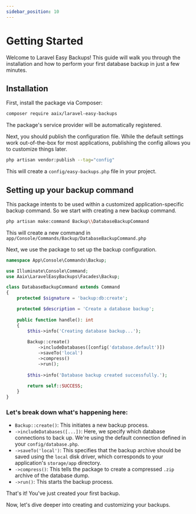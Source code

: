```yaml
---
sidebar_position: 10
---
```


# Getting Started

Welcome to Laravel Easy Backups! This guide will walk you through the installation and how to perform your first database backup
in just a few minutes.

## Installation

First, install the package via Composer:

```bash
composer require aaix/laravel-easy-backups
```

The package's service provider will be automatically registered.

Next, you should publish the configuration file. While the default settings work out-of-the-box for most applications, publishing
the config allows you to customize things later.

```bash
php artisan vendor:publish --tag="config"
```

This will create a `config/easy-backups.php` file in your project.

## Setting up your backup command
This package intents to be used within a customized application-specific backup command.
So we start with creating a new backup command.
```bash
php artisan make:command Backup\\DatabaseBackupCommand
```

This will create a new command in `app/Console/Commands/Backup/DatabaseBackupCommand.php`

Next, we use the package to set up the backup configuration.

```php
namespace App\Console\Commands\Backup;

use Illuminate\Console\Command;
use Aaix\LaravelEasyBackups\Facades\Backup;

class DatabaseBackupCommand extends Command
{
    protected $signature = 'backup:db:create';

    protected $description = 'Create a database backup';
    
    public function handle(): int
    {
        $this->info('Creating database backup...');
    
        Backup::create()
            ->includeDatabases([config('database.default')])
            ->saveTo('local')
            ->compress()
            ->run();
            
        $this->info('Database backup created successfully.');
        
        return self::SUCCESS;
    }
}
```

### Let's break down what's happening here:

- `Backup::create()`: This initiates a new backup process.
- `->includeDatabases([...])`: Here, we specify which database connections to back up. We're using the default connection defined
  in your `config/database.php`.
- `->saveTo('local')`: This specifies that the backup archive should be saved using the `local` disk driver, which corresponds to
  your application's `storage/app` directory.
- `->compress()`: This tells the package to create a compressed `.zip` archive of the database dump.
- `->run()`: This starts the backup process.

That's it! You've just created your first backup.

Now, let's dive deeper into creating and customizing your backups.
